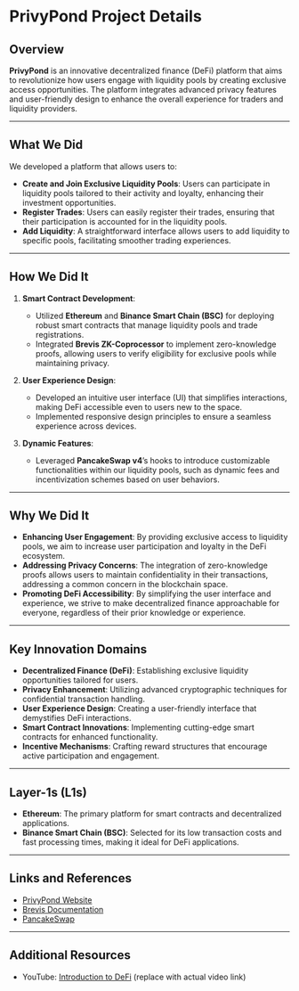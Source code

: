 # PrivyPond Project Details

## Overview
**PrivyPond** is an innovative decentralized finance (DeFi) platform that aims to revolutionize how users engage with liquidity pools by creating exclusive access opportunities. The platform integrates advanced privacy features and user-friendly design to enhance the overall experience for traders and liquidity providers.

---

## What We Did
We developed a platform that allows users to:
- **Create and Join Exclusive Liquidity Pools**: Users can participate in liquidity pools tailored to their activity and loyalty, enhancing their investment opportunities.
- **Register Trades**: Users can easily register their trades, ensuring that their participation is accounted for in the liquidity pools.
- **Add Liquidity**: A straightforward interface allows users to add liquidity to specific pools, facilitating smoother trading experiences.

---

## How We Did It
1. **Smart Contract Development**:
   - Utilized **Ethereum** and **Binance Smart Chain (BSC)** for deploying robust smart contracts that manage liquidity pools and trade registrations.
   - Integrated **Brevis ZK-Coprocessor** to implement zero-knowledge proofs, allowing users to verify eligibility for exclusive pools while maintaining privacy.

2. **User Experience Design**:
   - Developed an intuitive user interface (UI) that simplifies interactions, making DeFi accessible even to users new to the space.
   - Implemented responsive design principles to ensure a seamless experience across devices.

3. **Dynamic Features**:
   - Leveraged **PancakeSwap v4**’s hooks to introduce customizable functionalities within our liquidity pools, such as dynamic fees and incentivization schemes based on user behaviors.

---

## Why We Did It
- **Enhancing User Engagement**: By providing exclusive access to liquidity pools, we aim to increase user participation and loyalty in the DeFi ecosystem.
- **Addressing Privacy Concerns**: The integration of zero-knowledge proofs allows users to maintain confidentiality in their transactions, addressing a common concern in the blockchain space.
- **Promoting DeFi Accessibility**: By simplifying the user interface and experience, we strive to make decentralized finance approachable for everyone, regardless of their prior knowledge or experience.

---

## Key Innovation Domains
- **Decentralized Finance (DeFi)**: Establishing exclusive liquidity opportunities tailored for users.
- **Privacy Enhancement**: Utilizing advanced cryptographic techniques for confidential transaction handling.
- **User Experience Design**: Creating a user-friendly interface that demystifies DeFi interactions.
- **Smart Contract Innovations**: Implementing cutting-edge smart contracts for enhanced functionality.
- **Incentive Mechanisms**: Crafting reward structures that encourage active participation and engagement.

---

## Layer-1s (L1s)
- **Ethereum**: The primary platform for smart contracts and decentralized applications.
- **Binance Smart Chain (BSC)**: Selected for its low transaction costs and fast processing times, making it ideal for DeFi applications.
---

## Links and References
- [PrivyPond Website](https://chainvanguards.github.io/PrivyPond/) 
- [Brevis Documentation](https://docs.brevis.network/) 
- [PancakeSwap](https://pancakeswap.finance)

---

## Additional Resources
- YouTube: [Introduction to DeFi](https://www.youtube.com/watch?v=LINK) (replace with actual video link)
